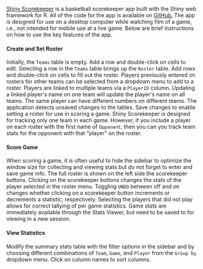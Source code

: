 
<a href="https://www.travishinkelman.com/project/shiny-scorekeeper/" target="_blank">Shiny Scorekeeper</a> is a basketball scorekeeper app built with the Shiny web framework for R. All of the code for the app is available on <a href="https://github.com/hinkelman/Shiny-Scorekeeper" target="_blank">GitHub.</a> The app is designed for use on a desktop computer while watching film of a game, i.e., not intended for mobile use at a live game. Below are brief instructions on how to use the key features of the app.

#### Create and Set Roster

Initially, the `Teams` table is empty. Add a row and double-click on cells to edit. Selecting a row in the `Teams` table brings up the `Roster` table. Add rows and double-click on cells to fill out the roster. Players previously entered on rosters for other teams can be selected from a dropdown menu to add to a roster. Players are linked to multiple teams via a `PlayerID` column. Updating a linked player's name on one team will update the player's name on all teams. The same player can have different numbers on different teams. The application detects unsaved changes to the tables. Save changes to enable setting a roster for use in scoring a game. Shiny Scorekeeper is designed for tracking only one team in each game. However, if you include a player on each roster with the first name of `Opponent`, then you can you track team stats for the opponent with that "player" on the roster.  

#### Score Game

When scoring a game, it is often useful to hide the sidebar to optimize the window size for collecting and viewing stats but do not forget to enter and save game info. The full roster is shown on the left side the scorekeeper buttons. Clicking on the scorekeeper buttons changes the stats of the player selected in the roster menu. Toggling `UNDO` between off and on changes whether clicking on a scorekeeper button increments or decrements a statistic, respectively. Selecting the players that did not play allows for correct tallying of per game statistics. Game stats are immediately available through the Stats Viewer, but need to be saved to for viewing in a new session. 

#### View Statistics

Modify the summary stats table with the filter options in the sidebar and by choosing different combinations of `Team`, `Game`, and `Player` from the `Group by` dropdown menu. Click on column names to sort columns. 
